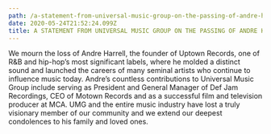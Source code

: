 ```yaml
---
path: /a-statement-from-universal-music-group-on-the-passing-of-andre-harrell
date: 2020-05-24T21:52:24.099Z
title: A STATEMENT FROM UNIVERSAL MUSIC GROUP ON THE PASSING OF ANDRE HARRELL
---
```

We mourn the loss of Andre Harrell, the founder of Uptown Records, one of R&B and hip-hop’s most significant labels, where he molded a distinct sound and launched the careers of many seminal artists who continue to influence music today. Andre’s countless contributions to Universal Music Group include serving as President and General Manager of Def Jam Recordings, CEO of Motown Records and as a successful film and television producer at MCA. UMG and the entire music industry have lost a truly visionary member of our community and we extend our deepest condolences to his family and loved ones.